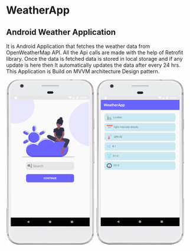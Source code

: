 # WeatherApp
Android Weather Application
-------------------------------------------------------------------------------------------------------------------------------------------
It is Android Application that fetches the weather data  from OpenWeatherMap API.
All the Api calls are made with the help of Retrofit library.
Once the data is fetched  data is stored in local storage and if any update is here then It automatically updates the data after every 24 hrs.
This Application is Build on MVVM architecture Design pattern.




<img width="240px" height="450px" src="https://github.com/logicgupta/WeatherApp/blob/master/web1.PNG"/>
<img width="240px" height="450px" src="https://github.com/logicgupta/WeatherApp/blob/master/web2.PNG"/>
